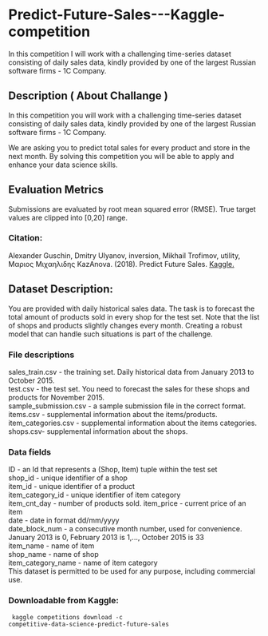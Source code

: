 # Predict-Future-Sales---Kaggle-competition
In this competition I will work with a challenging time-series dataset consisting of daily sales data, kindly provided by one of the largest Russian software firms - 1C Company. 

## Description ( About Challange ) 
In this competition you will work with a challenging time-series dataset consisting of daily sales data, kindly provided by one of the largest Russian software firms - 1C Company.   

We are asking you to predict total sales for every product and store in the next month. By solving this competition you will be able to apply and enhance your data science skills.  

## Evaluation Metrics 
Submissions are evaluated by root mean squared error (RMSE). True target values are clipped into [0,20] range.

### Citation: 
Alexander Guschin, Dmitry Ulyanov, inversion, Mikhail Trofimov, utility, Μαριος Μιχαηλιδης KazAnova. (2018). Predict Future Sales. [Kaggle.](https://kaggle.com/competitions/competitive-data-science-predict-future-sales)

## Dataset Description: 
You are provided with daily historical sales data. The task is to forecast the total amount of products sold in every shop for the test set. Note that the list of shops and products slightly changes every month. Creating a robust model that can handle such situations is part of the challenge.

### File descriptions
sales_train.csv - the training set. Daily historical data from January 2013 to October 2015.  
test.csv - the test set. You need to forecast the sales for these shops and products for November 2015.  
sample_submission.csv - a sample submission file in the correct format.  
items.csv - supplemental information about the items/products.  
item_categories.csv  - supplemental information about the items categories.  
shops.csv- supplemental information about the shops.  

### Data fields
ID - an Id that represents a (Shop, Item) tuple within the test set  
shop_id - unique identifier of a shop  
item_id - unique identifier of a product  
item_category_id - unique identifier of item category  
item_cnt_day - number of products sold. 
item_price - current price of an item  
date - date in format dd/mm/yyyy  
date_block_num - a consecutive month number, used for convenience. January 2013 is 0, February 2013 is 1,..., October 2015 is 33  
item_name - name of item  
shop_name - name of shop  
item_category_name - name of item category  
This dataset is permitted to be used for any purpose, including commercial use.  

### Downloadable from Kaggle: 
<code> kaggle competitions download -c competitive-data-science-predict-future-sales </code>
